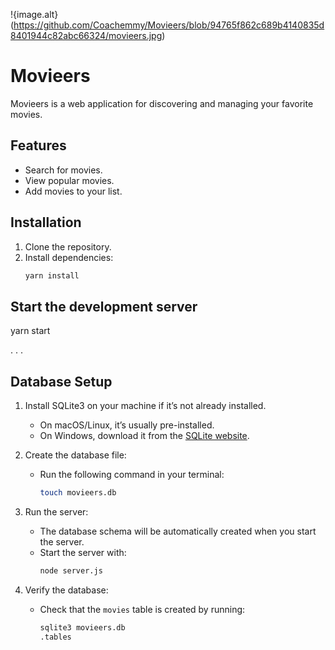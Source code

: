!{image.alt}(https://github.com/Coachemmy/Movieers/blob/94765f862c689b4140835d8401944c82abc66324/movieers.jpg)

# Movieers

Movieers is a web application for discovering and managing your favorite movies.

## Features

- Search for movies.
- View popular movies.
- Add movies to your list.

## Installation

1. Clone the repository.
2. Install dependencies:
   ```bash
   yarn install

## Start the development server
yarn start

.
.
.

## Database Setup

1. Install SQLite3 on your machine if it’s not already installed.
   - On macOS/Linux, it’s usually pre-installed.
   - On Windows, download it from the [SQLite website](https://sqlite.org/download.html).

2. Create the database file:
   - Run the following command in your terminal:
     ```bash
     touch movieers.db
     ```

3. Run the server:
   - The database schema will be automatically created when you start the server.
   - Start the server with:
     ```bash
     node server.js
     ```

4. Verify the database:
   - Check that the `movies` table is created by running:
     ```bash
     sqlite3 movieers.db
     .tables
     ```
